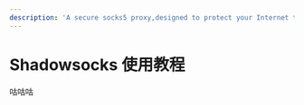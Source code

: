 ```yaml
---
description: 'A secure socks5 proxy,designed to protect your Internet traffic.'
---
```


# Shadowsocks 使用教程

咕咕咕

